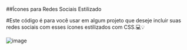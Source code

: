 ##Ícones para Redes Sociais Estilizado 

#Este código é para você usar em algum projeto que deseje incluir suas redes sociais com esses ícones estilizados com CSS.💻💡

![image](https://user-images.githubusercontent.com/122760805/216688157-81adb394-d9f9-476b-80ba-74faaf49c8c7.png)

